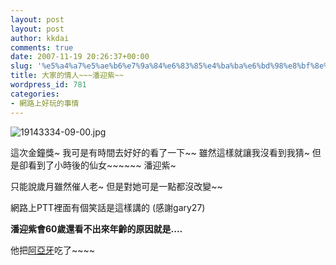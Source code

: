 ```yaml
---
layout: post
layout: post
author: kkdai
comments: true
date: 2007-11-19 20:26:37+00:00
slug: '%e5%a4%a7%e5%ae%b6%e7%9a%84%e6%83%85%e4%ba%ba%e6%bd%98%e8%bf%8e%e7%b4%ab-2'
title: 大家的情人~~~潘迎紫~~
wordpress_id: 781
categories:
- 網路上好玩的事情
---
```


![19143334-09-00.jpg](http://farm3.static.flickr.com/2204/2047038622_279e289cb3.jpg)

 

這次金鐘獎~ 我可是有時間去好好的看了一下~~ 雖然這樣就讓我沒看到我猜~ 但是卻看到了小時後的仙女~~~~~~ 潘迎紫~

 

只能說歲月雖然催人老~ 但是對她可是一點都沒改變~~ 

 

 

 

網路上PTT裡面有個笑話是這樣講的 (感謝gary27)

 

 

 

**潘迎紫會60歲還看不出來年齡的原因就是....**


<!-- more -->
  

他把[阿亞牙](http://www.youtube.com/watch?v=LrD6rZoXzT4)吃了~~~~ 

